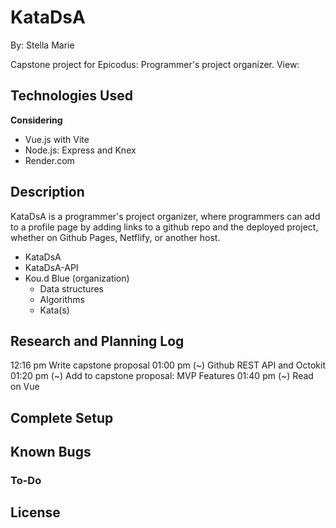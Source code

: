 # KataDsA

By: Stella Marie

Capstone project for Epicodus: Programmer's project organizer.
View:

## Technologies Used

**Considering**
- Vue.js with Vite
- Node.js: Express and Knex
- Render.com

## Description

KataDsA is a programmer's project organizer, where programmers can add to a profile page by adding links to a github repo and the deployed project, whether on Github Pages, Netflify, or another host. 

- KataDsA
- KataDsA-API
- Kou.d Blue (organization)
  - Data structures
  - Algorithms
  - Kata(s)

## Research and Planning Log

12:16 pm Write capstone proposal
01:00 pm (~) Github REST API and Octokit
01:20 pm (~) Add to capstone proposal: MVP Features
01:40 pm (~) Read on Vue

## Complete Setup

## Known Bugs

### To-Do

## License